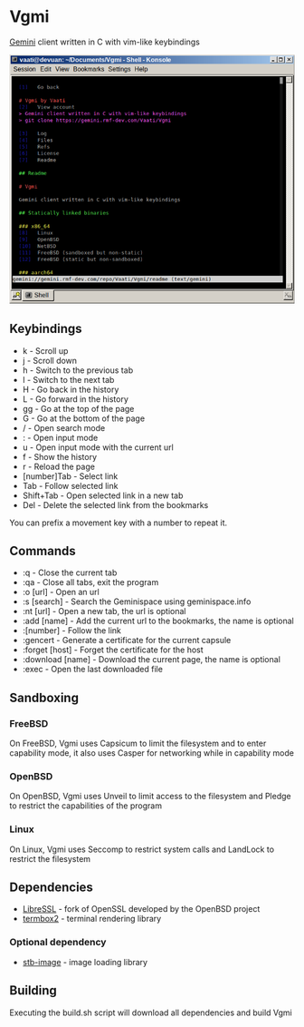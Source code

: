# Vgmi

[Gemini][0] client written in C with vim-like keybindings

![pic0](./img/img1.png)

## Keybindings

* k  - Scroll up
* j  - Scroll down
* h  - Switch to the previous tab
* l  - Switch to the next tab
* H  - Go back in the history
* L  - Go forward in the history
* gg - Go at the top of the page
* G  - Go at the bottom of the page
* /  - Open search mode
* :  - Open input mode
* u  - Open input mode with the current url
* f  - Show the history
* r  - Reload the page
* [number]Tab  - Select link
* Tab  - Follow selected link
* Shift+Tab  - Open selected link in a new tab
* Del  - Delete the selected link from the bookmarks

You can prefix a movement key with a number to repeat it.

## Commands

* :q			- Close the current tab
* :qa			- Close all tabs, exit the program
* :o [url]		- Open an url
* :s [search]		- Search the Geminispace using geminispace.info
* :nt [url]		- Open a new tab, the url is optional
* :add [name]   	- Add the current url to the bookmarks, the name is optional
* :[number]		- Follow the link 
* :gencert		- Generate a certificate for the current capsule
* :forget [host]	- Forget the certificate for the host
* :download [name]	- Download the current page, the name is optional
* :exec			- Open the last downloaded file

## Sandboxing

### FreeBSD
On FreeBSD, Vgmi uses Capsicum to limit the filesystem and to enter capability mode, it also uses Casper for networking while in capability mode

### OpenBSD
On OpenBSD, Vgmi uses Unveil to limit access to the filesystem and Pledge to restrict the capabilities of the program

### Linux
On Linux, Vgmi uses Seccomp to restrict system calls and LandLock to restrict the filesystem

## Dependencies

* [LibreSSL][1] - fork of OpenSSL developed by the OpenBSD project
* [termbox2][2] - terminal rendering library

### Optional dependency
* [stb-image][3] - image loading library

## Building

Executing the build.sh script will download all dependencies and build Vgmi

[0]: https://gemini.circumlunar.space/
[1]: https://www.libressl.org/
[2]: https://github.com/termbox/termbox2
[3]: https://github.com/nothings/stb/blob/master/stb_image.h

